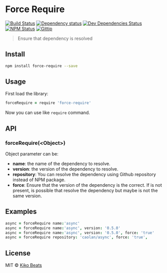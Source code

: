 # Force Require

[![Build Status](http://img.shields.io/travis/Kikobeats/forcerequire/master.svg?style=flat)](https://travis-ci.org/Kikobeats/forcerequire)
[![Dependency status](http://img.shields.io/david/Kikobeats/forcerequire.svg?style=flat)](https://david-dm.org/Kikobeats/forcerequire)
[![Dev Dependencies Status](http://img.shields.io/david/dev/Kikobeats/forcerequire.svg?style=flat)](https://david-dm.org/Kikobeats/forcerequire#info=devDependencies)
[![NPM Status](http://img.shields.io/npm/dm/forcerequire.svg?style=flat)](https://www.npmjs.org/package/forcerequire)
[![Gittip](http://img.shields.io/gittip/Kikobeats.svg?style=flat)](https://www.gittip.com/Kikobeats/)

> Ensure that dependency is resolved

## Install

```bash
npm install force-require --save
```

## Usage

First load the library:

```coffee
forceRequire = require 'force-require'
```
Now you can use like `require` command.

## API

### forceRequire(\<Object>)

Object parameter can be:

* **name**: the name of the dependency to resolve.
* **version**: the version of the dependency to resolve.
* **repository**: You can resolve the dependency using Github repository instead of NPM package.
* **force**: Ensure that the version of the dependency is the correct. If is not present, is possible that resolve the dependency but maybe is not the same version.

## Examples

```coffee
async = forceRequire name:'async'
async = forceRequire name:'async', version: '0.5.0'
async = forceRequire name:'async', version: '0.5.0', force: 'true'
async = forceRequire repository: 'caolan/async', force: 'true', 
```

## License

MIT © [Kiko Beats](http://www.kikobeats.com)


